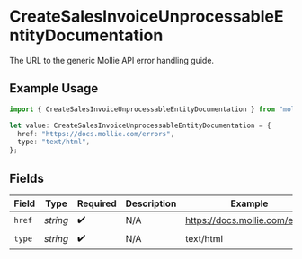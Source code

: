 # CreateSalesInvoiceUnprocessableEntityDocumentation

The URL to the generic Mollie API error handling guide.

## Example Usage

```typescript
import { CreateSalesInvoiceUnprocessableEntityDocumentation } from "mollie-api-typescript/models/operations";

let value: CreateSalesInvoiceUnprocessableEntityDocumentation = {
  href: "https://docs.mollie.com/errors",
  type: "text/html",
};
```

## Fields

| Field                          | Type                           | Required                       | Description                    | Example                        |
| ------------------------------ | ------------------------------ | ------------------------------ | ------------------------------ | ------------------------------ |
| `href`                         | *string*                       | :heavy_check_mark:             | N/A                            | https://docs.mollie.com/errors |
| `type`                         | *string*                       | :heavy_check_mark:             | N/A                            | text/html                      |